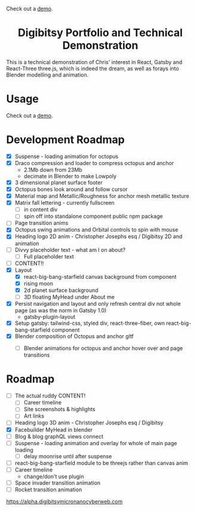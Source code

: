 Check out a [demo](https://alpha.digibitsymicronanocyberweb.com).

<h1 align="center">
  Digibitsy Portfolio and Technical Demonstration
</h1>

This is a technical demonstration of Chris' interest in React, Gatsby and React-Three three.js, which is indeed the dream, as well as forays into Blender modelling and animation.


# Usage

Check out a [demo](https://alpha.digibitsymicronanocyberweb.com).

# Development Roadmap


- [x] Suspense - loading animation for octopus
- [x] Draco compression and loader to compress octopus and anchor
    - 2.1Mb down from 23Mb 
    - decimate in Blender to make Lowpoly
- [x] 3 dimensional planet surface footer
- [x] Octopus bones look around and follow cursor
- [x] Material map and Metallic/Roughness for anchor mesh metallic texture
- [x] Matrix fall lettering - currently fullscreen
    - [ ] in content div 
    - [ ] spin off into standalone component public npm package
- [ ] Page transition anims
- [x] Octopus swing animations and Orbital controls to spin with mouse
- [x] Heading logo 2D anim - Christopher Josephs esq / Digibitsy 2D and animation
- [ ]  Divvy placeholder text - what am I on about?
    - [ ] Full placeholder text
- [ ] CONTENT!!
- [x] Layout 
  - [x] react-big-bang-starfield canvas background from component
  - [x] rising moon
  - [x] 2d planet surface background
  - [ ] 3D floating MyHead under About me
- [x] Persist navigation and layout and only refresh central div not whole page (as was the norm in Gatsby 1.0)
    - gatsby-plugin-layout
- [x] Setup gatsby: tailwind-css,  styled div, react-three-fiber, own react-big-bang-starfield component
- [x] Blender composition of Octopus and anchor gltf
  - [ ] Blender animations for octopus and anchor hover over and page transitions


# Roadmap

- [ ] The actual ruddy CONTENT!
    - [ ] Career timeline
    - [ ] Site screenshots & highlights
    - [ ] Art links
- [ ] Heading logo 3D anim - Christopher Josephs esq / Digibitsy
- [x] Facebuilder MyHead in blender
- [ ] Blog & blog graphQL views connect
- [ ] Suspense - loading animation and overlay for whole of main page loading
    - [ ] delay moonrise until after suspense
- [ ] react-big-bang-starfield module to be threejs rather than canvas anim
- [ ] Career timeline
    - change/don't use plugin
- [ ] Space invader transition animation
- [ ] Rocket transition animation

https://alpha.digibitsymicronanocyberweb.com
